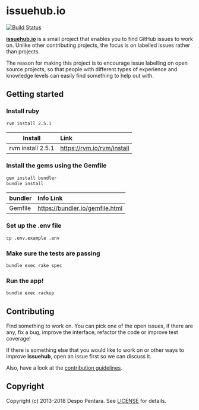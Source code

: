 # issuehub.io

[![Build Status](https://travis-ci.org/despo/issuehub.io.svg?branch=master)](https://travis-ci.org/despo/issuehub.io)

[**issuehub.io**](http://issuehub.io) is a small project that enables you to find GitHub issues to work on. Unlike other contributing projects, the focus is on labelled issues rather than projects.

The reason for making this project is to encourage issue labelling on open source projects, so that people with different types of experience and knowledge levels can easily find something to help out with.

## Getting started

### Install ruby

 ```bash
 rvm install 2.5.1
 ```

| Install          | Link  |
| ------------- | :-----|
|    rvm install 2.5.1 |https://rvm.io/rvm/install |


### Install the gems using the **Gemfile**

```bash
gem install bundler
bundle install
```
| bundler          | Info Link  |
| ------------- | :-----|
|   Gemfile |https://bundler.io/gemfile.html |

### Set up the .env file
```bash
cp .env.example .env
```

### Make sure the tests are passing

```bash
bundle exec rake spec
```

### Run the app!

```bash
bundle exec rackup
```

## Contributing

Find something to work on. You can pick one of the open issues, if there are any, fix a bug, improve the interface, refactor the code or improve test coverage!

If there is something else that you would like to work on or other ways to improve **issuehub**, open an issue first so we can discuss it.

Also, have a look at the [contribution guidelines](https://github.com/despo/issuehub.io/blob/master/CONTRIBUTING.md).

## Copyright

Copyright (c) 2013-2018 Despo Pentara. See [LICENSE](https://github.com/despo/kobol/blob/master/LICENSE) for details.
